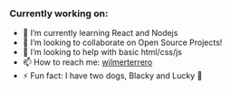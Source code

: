 ### Currently working on:

- 🌱 I’m currently learning React and Nodejs
- 👯 I’m looking to collaborate on Open Source Projects!
- 🤔 I’m looking to help with basic html/css/js
- 📫 How to reach me: [wilmerterrero](https://wilmerterrero.netlify.app/)
- ⚡ Fun fact: I have two dogs, Blacky and Lucky 🐶
